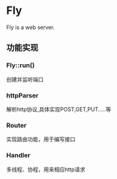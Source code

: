 # Fly 

Fly is a web server.

## 功能实现

### Fly::run()

创建并监听端口

### httpParser

解析http协议,具体实现POST,GET,PUT.....等

### Router  

实现路由功能，用于编写接口

### Handler 

多线程、协程，用来相应http请求
